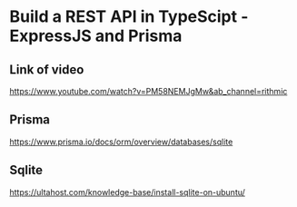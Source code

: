 # Build a REST API in TypeScipt - ExpressJS and Prisma

## Link of video

https://www.youtube.com/watch?v=PM58NEMJgMw&ab_channel=rithmic

## Prisma

https://www.prisma.io/docs/orm/overview/databases/sqlite

## Sqlite

https://ultahost.com/knowledge-base/install-sqlite-on-ubuntu/
